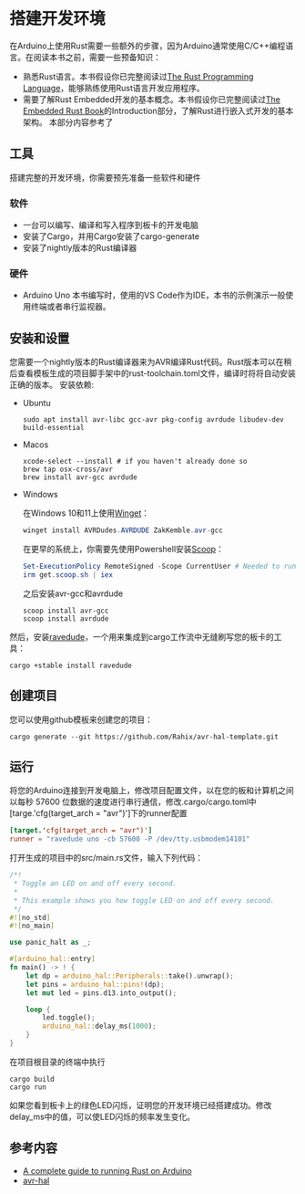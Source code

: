 # 搭建开发环境
在Arduino上使用Rust需要一些额外的步骤，因为Arduino通常使用C/C++编程语言。在阅读本书之前，需要一些预备知识：
- 熟悉Rust语言。本书假设你已完整阅读过[The Rust Programming Language](https://doc.rust-lang.org/book/title-page.html)，能够熟练使用Rust语言开发应用程序。
- 需要了解Rust Embedded开发的基本概念。本书假设你已完整阅读过[The Embedded Rust Book](https://docs.rust-embedded.org/book/intro/index.html)的Introduction部分，了解Rust进行嵌入式开发的基本架构。
本部分内容参考了

## 工具
搭建完整的开发环境，你需要预先准备一些软件和硬件

### 软件
- 一台可以编写、编译和写入程序到板卡的开发电脑
- 安装了Cargo，并用Cargo安装了cargo-generate
- 安装了nightly版本的Rust编译器
### 硬件
- Arduino Uno
本书编写时，使用的VS Code作为IDE，本书的示例演示一般使用终端或者串行监视器。

## 安装和设置

您需要一个nightly版本的Rust编译器来为AVR编译Rust代码。Rust版本可以在稍后查看模板生成的项目脚手架中的rust-toolchain.toml文件，编译时将将自动安装正确的版本。
安装依赖: 
- Ubuntu
	```shell
	sudo apt install avr-libc gcc-avr pkg-config avrdude libudev-dev build-essential
	```
- Macos
	```shell
	xcode-select --install # if you haven't already done so
	brew tap osx-cross/avr
	brew install avr-gcc avrdude
	```
- Windows

	在Windows 10和11上使用[Winget](https://learn.microsoft.com/en-us/windows/package-manager/winget/)：

	```powershell
	winget install AVRDudes.AVRDUDE ZakKemble.avr-gcc
	```

	在更早的系统上，你需要先使用Powershell安装[Scoop](https://scoop.sh/)：
	```powershell
	Set-ExecutionPolicy RemoteSigned -Scope CurrentUser # Needed to run a remote script the first time
	irm get.scoop.sh | iex
	```
	之后安装avr-gcc和avrdude
	```
	scoop install avr-gcc
	scoop install avrdude
	```
然后，安装[ravedude](https://github.com/Rahix/avr-hal/blob/main/ravedude)，一个用来集成到cargo工作流中无缝刷写您的板卡的工具：
```shell
cargo +stable install ravedude
```
## 创建项目
您可以使用github模板来创建您的项目：
```shell
cargo generate --git https://github.com/Rahix/avr-hal-template.git
```
## 运行
将您的Arduino连接到开发电脑上，修改项目配置文件，以在您的板和计算机之间以每秒 57600 位数据的速度进行串行通信，修改.cargo/cargo.toml中[targe.'cfg(target_arch = "avr")']下的runner配置
```toml
[target.'cfg(target_arch = "avr")']
runner = "ravedude uno -cb 57600 -P /dev/tty.usbmodem14101"
```
打开生成的项目中的src/main.rs文件，输入下列代码：
```rust
/*!
 * Toggle an LED on and off every second.
 *
 * This example shows you how toggle LED on and off every second.
 */
#![no_std]
#![no_main]

use panic_halt as _;

#[arduino_hal::entry]
fn main() -> ! {
    let dp = arduino_hal::Peripherals::take().unwrap();
    let pins = arduino_hal::pins!(dp);
    let mut led = pins.d13.into_output();

    loop {
        led.toggle();
        arduino_hal::delay_ms(1000);
    }
}
```
在项目根目录的终端中执行
```shell
cargo build
cargo run
```
如果您看到板卡上的绿色LED闪烁，证明您的开发环境已经搭建成功。修改delay_ms中的值，可以使LED闪烁的频率发生变化。
## 参考内容
- [A complete guide to running Rust on Arduino](https://blog.logrocket.com/complete-guide-running-rust-arduino/)
- [avr-hal](https://github.com/Rahix/avr-hal?tab=readme-ov-file#readme)

